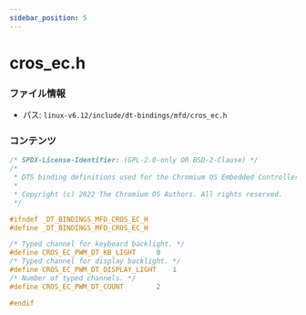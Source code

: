 ```yaml
---
sidebar_position: 5
---
```

# cros_ec.h

### ファイル情報

- パス: `linux-v6.12/include/dt-bindings/mfd/cros_ec.h`

### コンテンツ

```h
/* SPDX-License-Identifier: (GPL-2.0-only OR BSD-2-Clause) */
/*
 * DTS binding definitions used for the Chromium OS Embedded Controller.
 *
 * Copyright (c) 2022 The Chromium OS Authors. All rights reserved.
 */

#ifndef _DT_BINDINGS_MFD_CROS_EC_H
#define _DT_BINDINGS_MFD_CROS_EC_H

/* Typed channel for keyboard backlight. */
#define CROS_EC_PWM_DT_KB_LIGHT		0
/* Typed channel for display backlight. */
#define CROS_EC_PWM_DT_DISPLAY_LIGHT	1
/* Number of typed channels. */
#define CROS_EC_PWM_DT_COUNT		2

#endif

```
